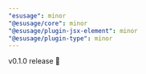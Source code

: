 ```yaml
---
"esusage": minor
"@esusage/core": minor
"@esusage/plugin-jsx-element": minor
"@esusage/plugin-type": minor
---
```


v0.1.0 release 🚀
